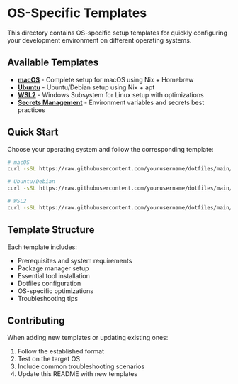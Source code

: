 # OS-Specific Templates

This directory contains OS-specific setup templates for quickly configuring your development environment on different operating systems.

## Available Templates

- **[macOS](./macos.md)** - Complete setup for macOS using Nix + Homebrew
- **[Ubuntu](./ubuntu.md)** - Ubuntu/Debian setup using Nix + apt
- **[WSL2](./wsl2.md)** - Windows Subsystem for Linux setup with optimizations
- **[Secrets Management](./secrets-management.md)** - Environment variables and secrets best practices

## Quick Start

Choose your operating system and follow the corresponding template:

```bash
# macOS
curl -sSL https://raw.githubusercontent.com/yourusername/dotfiles/main/templates/macos.md

# Ubuntu/Debian
curl -sSL https://raw.githubusercontent.com/yourusername/dotfiles/main/templates/ubuntu.md

# WSL2
curl -sSL https://raw.githubusercontent.com/yourusername/dotfiles/main/templates/wsl2.md
```

## Template Structure

Each template includes:
- Prerequisites and system requirements
- Package manager setup
- Essential tool installation
- Dotfiles configuration
- OS-specific optimizations
- Troubleshooting tips

## Contributing

When adding new templates or updating existing ones:
1. Follow the established format
2. Test on the target OS
3. Include common troubleshooting scenarios
4. Update this README with new templates 
